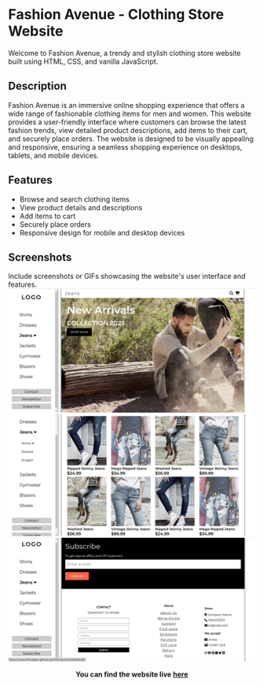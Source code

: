 # Fashion Avenue - Clothing Store Website

Welcome to Fashion Avenue, a trendy and stylish clothing store website built using HTML, CSS, and vanilla JavaScript.

## Description

Fashion Avenue is an immersive online shopping experience that offers a wide range of fashionable clothing items for men and women. This website provides a user-friendly interface where customers can browse the latest fashion trends, view detailed product descriptions, add items to their cart, and securely place orders. The website is designed to be visually appealing and responsive, ensuring a seamless shopping experience on desktops, tablets, and mobile devices.

## Features

- Browse and search clothing items
- View product details and descriptions
- Add items to cart
- Securely place orders
- Responsive design for mobile and desktop devices

## Screenshots

Include screenshots or GIFs showcasing the website's user interface and features.
![Header-section of Website](screenshot/header.png)
![Card-section of Website](screenshot/card-section.png)
![Footer-section of Website](screenshot/footer-section.png)


**<p align='center'>You can find the website live <a href="https://abhisoni1921.github.io/clothing-store/">here</a></p>**
